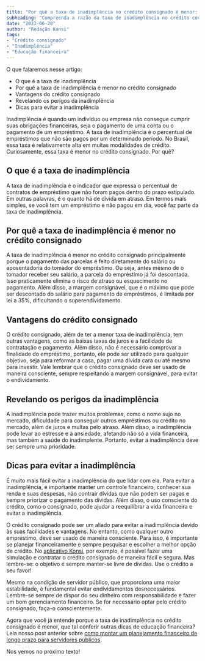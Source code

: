 ```yaml
---
title: "Por quê a taxa de inadimplência no crédito consignado é menor: Entenda o processo"
subheading: "Compreenda a razão da taxa de inadimplência no crédito consignado ser menor se comparada a outras formas de crédito."
date: "2023-06-28"
author: "Redação Konsi"
tags:
- "Crédito consignado"
- "Inadimplência"
- "Educação financeira"
---
```

O que falaremos nesse artigo:

- O que é a taxa de inadimplência
- Por quê a taxa de inadimplência é menor no crédito consignado
- Vantagens do crédito consignado
- Revelando os perigos da inadimplência
- Dicas para evitar a inadimplência

Inadimplência é quando um indivíduo ou empresa não consegue cumprir suas obrigações financeiras, seja o pagamento de uma conta ou o pagamento de um empréstimo. A taxa de inadimplência é o percentual de empréstimos que não são pagos por um determinado período. No Brasil, essa taxa é relativamente alta em muitas modalidades de crédito. Curiosamente, essa taxa é menor no crédito consignado. Por quê?

## O que é a taxa de inadimplência

A taxa de inadimplência é o indicador que expressa o percentual de contratos de empréstimo que não foram pagos dentro do prazo estipulado. Em outras palavras, é o quanto há de dívida em atraso. Em termos mais simples, se você tem um empréstimo e não pagou em dia, você faz parte da taxa de inadimplência.

## Por quê a taxa de inadimplência é menor no crédito consignado

A taxa de inadimplência é menor no crédito consignado principalmente porque o pagamento das parcelas é feito diretamente do salário ou aposentadoria do tomador do empréstimo. Ou seja, antes mesmo de o tomador receber seu salário, a parcela do empréstimo já foi descontada. Isso praticamente elimina o risco de atraso ou esquecimento no pagamento. Além disso, a margem consignável, que é o máximo que pode ser descontado do salário para pagamento de empréstimos, é limitada por lei a 35%, dificultando o superendividamento.

## Vantagens do crédito consignado

O crédito consignado, além de ter a menor taxa de inadimplência, tem outras vantagens, como as baixas taxas de juros e a facilidade de contratação e pagamento. Além disso, não é necessário comprovar a finalidade do empréstimo, portanto, ele pode ser utilizado para qualquer objetivo, seja para reformar a casa, pagar uma dívida cara ou até mesmo para investir. Vale lembrar que o crédito consignado deve ser usado de maneira consciente, sempre respeitando a margem consignável, para evitar o endividamento. 

## Revelando os perigos da inadimplência

A inadimplência pode trazer muitos problemas, como o nome sujo no mercado, dificuldade para conseguir outros empréstimos ou crédito no mercado, além de juros e multas pelo atraso. Além disso, a inadimplência pode levar ao estresse e à ansiedade, afetando não só a vida financeira, mas também a saúde do inadimplente. Portanto, evitar a inadimplência deve ser sempre uma prioridade.

## Dicas para evitar a inadimplência

É muito mais fácil evitar a inadimplência do que lidar com ela. Para evitar a inadimplência, é importante manter um controle financeiro, conhecer sua renda e suas despesas, não contrair dívidas que não podem ser pagas e sempre priorizar o pagamento das dívidas. Além disso, o uso consciente do crédito, como o consignado, pode ajudar a reequilibrar a vida financeira e evitar a inadimplência.

O crédito consignado pode ser um aliado para evitar a inadimplência devido às suas facilidades e vantagens. No entanto, como qualquer outro empréstimo, deve ser usado de maneira consciente. Para isso, é importante se planejar financeiramente e sempre pesquisar e escolher a melhor opção de crédito. No [aplicativo Konsi](https://konsi.com.br/download), por exemplo, é possível fazer uma simulação e contratar o crédito consignado de maneira fácil e segura. Mas lembre-se: o objetivo é sempre manter-se livre de dívidas. Use o crédito a seu favor!

Mesmo na condição de servidor público, que proporciona uma maior estabilidade, é fundamental evitar endividamentos desnecessários. Lembre-se sempre de dispor do seu dinheiro com responsabilidade e fazer um bom gerenciamento financeiro. Se for necessário optar pelo crédito consignado, faça-o conscientemente.

Agora que você já entende porque a taxa de inadimplência no crédito consignado é menor, que tal conferir outras dicas de educação financeira? Leia nosso post anterior sobre [como montar um planejamento financeiro de longo prazo para servidores públicos](https://konsi.com.br/postagens/como-montar-um-planejamento-financeiro-de-longo-prazo-para-servidores-pblicos).

Nos vemos no próximo texto!